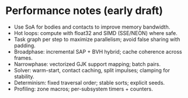 # Performance notes (early draft)

- Use SoA for bodies and contacts to improve memory bandwidth.
- Hot loops: compute with float32 and SIMD (SSE/NEON) where safe.
- Task graph per step to maximize parallelism; avoid false sharing with padding.
- Broadphase: incremental SAP + BVH hybrid; cache coherence across frames.
- Narrowphase: vectorized GJK support mapping; batch pairs.
- Solver: warm-start, contact caching, split impulses; clamping for stability.
- Determinism: fixed traversal order; stable sorts; explicit seeds.
- Profiling: zone macros; per-subsystem timers + counters.
